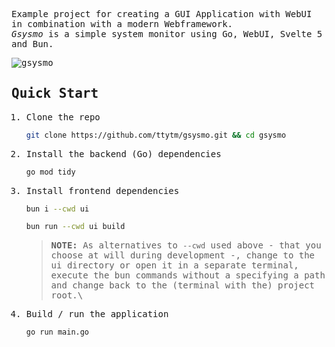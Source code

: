 <samp>

Example project for creating a GUI Application with WebUI in combination with a modern Webframework.\
_Gsysmo_ is a simple system monitor using Go, WebUI, Svelte 5 and Bun.

![gsysmo](https://github.com/ttytm/gsysmo/assets/34311583/692a5c1a-1862-4797-a258-b65a1471a780)

## Quick Start

1. Clone the repo
   ```sh
   git clone https://github.com/ttytm/gsysmo.git && cd gsysmo
   ```
2. Install the backend (Go) dependencies
   ```sh
   go mod tidy
   ```
3. Install frontend dependencies

   ```sh
   bun i --cwd ui
   ```

   ```sh
   bun run --cwd ui build
   ```

   <sub><blockquote>
   **NOTE:** As alternatives to `--cwd` used above - that you choose at will during development -, change to the ui directory or open it in a separate terminal, execute the bun commands without a specifying a path and change back to the (terminal with the) project root.\
      </blockquote></sub>

4. Build / run the application
   ```sh
   go run main.go
   ```

</samp>
